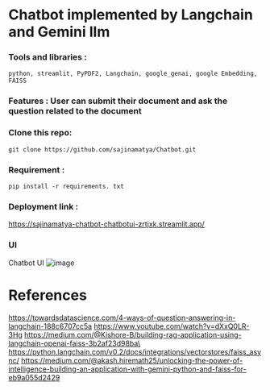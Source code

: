 

# Chatbot implemented by Langchain and Gemini llm


### Tools and libraries :
    python, streamlit, PyPDF2, Langchain, google_genai, google Embedding, FAISS 


### Features : User can submit their  document and ask the question related to the document 

### Clone this repo:
 ``` git clone https://github.com/sajinamatya/Chatbot.git ```

 
### Requirement : 
``` pip install -r requirements. txt ```





### Deployment link : 
https://sajinamatya-chatbot-chatbotui-zrtjxk.streamlit.app/


### UI
Chatbot UI
![image](https://github.com/user-attachments/assets/3ad7c2c3-6f5e-44e6-85a1-73cdbfa7b043)






# References

https://towardsdatascience.com/4-ways-of-question-answering-in-langchain-188c6707cc5a
https://www.youtube.com/watch?v=dXxQ0LR-3Hg
https://medium.com/@Kishore-B/building-rag-application-using-langchain-openai-faiss-3b2af23d98ba\
https://python.langchain.com/v0.2/docs/integrations/vectorstores/faiss_async/
https://medium.com/@akash.hiremath25/unlocking-the-power-of-intelligence-building-an-application-with-gemini-python-and-faiss-for-eb9a055d2429
